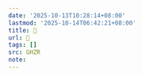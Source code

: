 ```yaml
---
date: '2025-10-13T10:28:14+08:00'
lastmod: '2025-10-14T06:42:21+08:00'
title: 􃋳
url: 􃋳
tags: []
src: GHZR
note:
---
```

